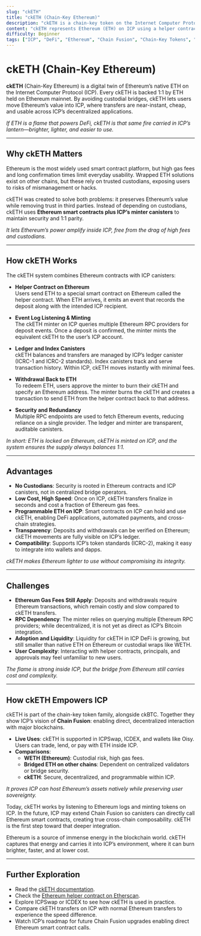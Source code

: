 ```yaml
---
slug: "ckETH"
title: "ckETH (Chain-Key Ethereum)"
description: "ckETH is a chain-key token on the Internet Computer Protocol (ICP), backed 1:1 by ETH on Ethereum mainnet, enabling low-cost and fast Ethereum transactions inside ICP without relying on custodial bridges."
content: "ckETH represents Ethereum (ETH) on ICP using a helper contract and a minter canister. ETH is locked in the helper contract on Ethereum, and an equivalent amount of ckETH is minted on ICP. This allows users to use ETH across ICP dapps with faster speeds, lower costs, and without custodians."
difficulty: Beginner
tags: ["ICP", "DeFi", "Ethereum", "Chain Fusion", "Chain-Key Tokens", "ckETH"]
---
```


# ckETH (Chain-Key Ethereum)

**ckETH** (Chain-Key Ethereum) is a digital twin of Ethereum’s native ETH on the Internet Computer Protocol (ICP). Every ckETH is backed 1:1 by ETH held on Ethereum mainnet. By avoiding custodial bridges, ckETH lets users move Ethereum’s value into ICP, where transfers are near-instant, cheap, and usable across ICP’s decentralized applications.  

*If ETH is a flame that powers DeFi, ckETH is that same fire carried in ICP’s lantern—brighter, lighter, and easier to use.*

---

## Why ckETH Matters

Ethereum is the most widely used smart contract platform, but high gas fees and long confirmation times limit everyday usability. Wrapped ETH solutions exist on other chains, but these rely on trusted custodians, exposing users to risks of mismanagement or hacks.  

ckETH was created to solve both problems: it preserves Ethereum’s value while removing trust in third parties. Instead of depending on custodians, ckETH uses **Ethereum smart contracts plus ICP’s minter canisters** to maintain security and 1:1 parity.  

*It lets Ethereum’s power amplify inside ICP, free from the drag of high fees and custodians.*

---

## How ckETH Works

The ckETH system combines Ethereum contracts with ICP canisters:

- **Helper Contract on Ethereum**  
  Users send ETH to a special smart contract on Ethereum called the helper contract. When ETH arrives, it emits an event that records the deposit along with the intended ICP recipient.  

- **Event Log Listening & Minting**  
  The ckETH minter on ICP queries multiple Ethereum RPC providers for deposit events. Once a deposit is confirmed, the minter mints the equivalent ckETH to the user’s ICP account.  

- **Ledger and Index Canisters**  
  ckETH balances and transfers are managed by ICP’s ledger canister (ICRC-1 and ICRC-2 standards). Index canisters track and serve transaction history. Within ICP, ckETH moves instantly with minimal fees.  

- **Withdrawal Back to ETH**  
  To redeem ETH, users approve the minter to burn their ckETH and specify an Ethereum address. The minter burns the ckETH and creates a transaction to send ETH from the helper contract back to that address.  

- **Security and Redundancy**  
  Multiple RPC endpoints are used to fetch Ethereum events, reducing reliance on a single provider. The ledger and minter are transparent, auditable canisters.  

*In short: ETH is locked on Ethereum, ckETH is minted on ICP, and the system ensures the supply always balances 1:1.*

---

## Advantages

- **No Custodians**: Security is rooted in Ethereum contracts and ICP canisters, not in centralized bridge operators.  
- **Low Cost, High Speed**: Once on ICP, ckETH transfers finalize in seconds and cost a fraction of Ethereum gas fees.  
- **Programmable ETH on ICP**: Smart contracts on ICP can hold and use ckETH, enabling DeFi applications, automated payments, and cross-chain strategies.  
- **Transparency**: Deposits and withdrawals can be verified on Ethereum; ckETH movements are fully visible on ICP’s ledger.  
- **Compatibility**: Supports ICP’s token standards (ICRC-2), making it easy to integrate into wallets and dapps.  

*ckETH makes Ethereum lighter to use without compromising its integrity.*

---

## Challenges

- **Ethereum Gas Fees Still Apply**: Deposits and withdrawals require Ethereum transactions, which remain costly and slow compared to ckETH transfers.  
- **RPC Dependency**: The minter relies on querying multiple Ethereum RPC providers; while decentralized, it is not yet as direct as ICP’s Bitcoin integration.  
- **Adoption and Liquidity**: Liquidity for ckETH in ICP DeFi is growing, but still smaller than native ETH on Ethereum or custodial wraps like WETH.  
- **User Complexity**: Interacting with helper contracts, principals, and approvals may feel unfamiliar to new users.  

*The flame is strong inside ICP, but the bridge from Ethereum still carries cost and complexity.*

---

## How ckETH Empowers ICP

ckETH is part of the chain-key token family, alongside ckBTC. Together they show ICP’s vision of **Chain Fusion**: enabling direct, decentralized interaction with major blockchains.  

- **Live Uses**: ckETH is supported in ICPSwap, ICDEX, and wallets like Oisy. Users can trade, lend, or pay with ETH inside ICP.  
- **Comparisons**:  
  - **WETH (Ethereum)**: Custodial risk, high gas fees.  
  - **Bridged ETH on other chains**: Dependent on centralized validators or bridge security.  
  - **ckETH**: Secure, decentralized, and programmable within ICP.  

*It proves ICP can host Ethereum’s assets natively while preserving user sovereignty.*

Today, ckETH works by listening to Ethereum logs and minting tokens on ICP. In the future, ICP may extend Chain Fusion so canisters can directly call Ethereum smart contracts, creating true cross-chain composability. ckETH is the first step toward that deeper integration.  

Ethereum is a source of immense energy in the blockchain world. ckETH captures that energy and carries it into ICP’s environment, where it can burn brighter, faster, and at lower cost.  

---

## Further Exploration

- Read the [ckETH documentation](https://internetcomputer.org/docs/defi/chain-key-tokens/cketh/overview).  
- Check the [Ethereum helper contract on Etherscan](https://etherscan.io/address/0x7574eB42cA208A4f6960ECCAfDF186D627dCC175).  
- Explore ICPSwap or ICDEX to see how ckETH is used in practice.  
- Compare ckETH transfers on ICP with normal Ethereum transfers to experience the speed difference.  
- Watch ICP’s roadmap for future Chain Fusion upgrades enabling direct Ethereum smart contract calls.  
